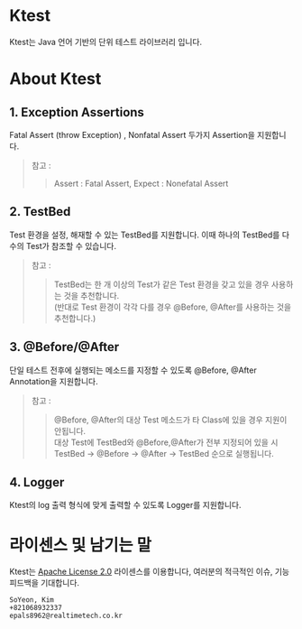 # Ktest
 Ktest는 Java 언어 기반의 단위 테스트 라이브러리 입니다.

# About Ktest
## 1. Exception Assertions
 Fatal Assert (throw Exception) , Nonfatal Assert 두가지 Assertion을 지원합니다.   

 > 참고 :
 > > Assert : Fatal Assert, Expect : Nonefatal Assert

## 2. TestBed
 Test 환경을 설정, 해재할 수 있는 TestBed를 지원합니다. 이때 하나의 TestBed를 다수의 Test가 참조할 수 있습니다.
 
 > 참고 :
 > > TestBed는 한 개 이상의 Test가 같은 Test 환경을 갖고 있을 경우 사용하는 것을 추천합니다.  
 > > (반대로 Test 환경이 각각 다를 경우 @Before, @After를 사용하는 것을 추천합니다.)
 
## 3. @Before/@After
 단일 테스트 전후에 실행되는 메소드를 지정할 수 있도록 @Before, @After Annotation을 지원합니다.
 
 > 참고 :
 > > @Before, @After의 대상 Test 메소드가 타 Class에 있을 경우 지원이 안됩니다.  
 > > 대상 Test에 TestBed와 @Before,@After가 전부 지정되어 있을 시 TestBed -> @Before -> @After -> TestBed 순으로 실행됩니다.

## 4. Logger
 Ktest의 log 출력 형식에 맞게 출력할 수 있도록 Logger를 지원합니다.

 
# 라이센스 및 남기는 말

Ktest는 [Apache License 2.0](./LICENSE.txt) 라이센스를 이용합니다, 여러분의 적극적인 이슈, 기능 피드백을 기대합니다.

```
SoYeon, Kim
+821068932337
epals8962@realtimetech.co.kr
```
